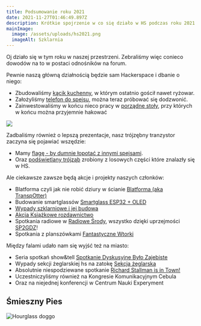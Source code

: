 ```yaml
---
title: Podsumowanie roku 2021
date: 2021-11-27T01:46:49.897Z
description: Krótkie spojrzenie w co się działo w HS podczas roku 2021
mainImage:
  image: /assets/uploads/hs2021.png
  imageAlt: Szklarnia
---
```

Oj działo się w tym roku w naszej przestrzeni. Zebraliśmy więc conieco dowodów na to w postaci odnośników na forum.

Pewnie naszą główną działnością będzie sam Hackerspace i dbanie o niego:

* Zbudowaliśmy [kącik kuchenny](https://forum.hsp.sh/t/kacik-kuchenny/271), w którym ostatnio gościł nawet ryżowar.
* Założyliśmy [telefon do spejsu](https://forum.hsp.sh/t/telefon-do-spejsu/329), można teraz próbować się dodzwonić.
* Zainwestowaliśmy w końcu nieco pracy w [porządne stoły](https://forum.hsp.sh/t/potezne-stoly-juz-w-spejsie/199), przy których w końcu można przyjemnie hakować

![](/assets/uploads/phone.jpg)

Zadbaliśmy również o lepszą prezentacje, nasz trójzębny tranzystor zaczyna się pojawiać wszędzie:

* Mamy [flagę - by dumnie łopotać z innymi spejsami](https://forum.hsp.sh/t/flagi-by-dumnie-lopotac-z-innymi-spejsami/253).
* Oraz [podświetlany trójząb](https://forum.hsp.sh/t/podswietlany-trojzab/461) zrobiony z losowych części które znalazły się w HS.

Ale ciekawsze zawsze będą akcje i projekty naszych członków:

* Blatforma czyli jak nie robić dziury w ścianie [Blatforma (aka TranspOtter)](https://forum.hsp.sh/t/blatforma-aka-transpotter/235)
* Budowanie smartglassów [Smartglass ESP32 + OLED](https://forum.hsp.sh/t/smartglass-esp32-oled/401)
* [Wypady szklarniowe i jej budowa](https://forum.hsp.sh/t/szklarnie-spejsowe/179)
* [Akcja Książkowe rozdawnictwo](https://forum.hsp.sh/t/akcja-ksiazki-hsp/425)
* Spotkania radiowe w [Radiowe Środy](https://forum.hsp.sh/t/radiowa-sroda/359), wszystko dzięki uprzejmości [SP2GDZ](https://www.facebook.com/sp2gdz)!
* Spotkania z planszówkami [Fantastyczne Wtorki](https://forum.hsp.sh/t/fantastyczne-wtorki/413)

Między falami udało nam się wyjść też na miasto: 

* Seria spotkań show&tell [Spotkanie Dyskusyjne Było Zajebiste](https://forum.hsp.sh/t/spotkanie-dyskusyjne-bylo-zajebiste/472)
* Wypady sekcji żeglarskiej hs na zatokę [Sekcja żeglarska](https://forum.hsp.sh/t/sekcja-zeglarska/189)
* Absolutnie niespodziewane spotkanie [Richard Stallman is in Town!](https://forum.hsp.sh/t/richard-stallman-is-in-town/449)
* Uczestniczyliśmy również na Kongresie Komunikacyjnym Cebula
* Oraz na niejednej konferencji w Centrum Nauki Experyment

## Śmieszny Pies

![Hourglass doggo](/assets/uploads/hourglass-dog-ena.gif)